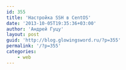 ```yaml
---
id: 355
title: 'Настройка SSH в CentOS'
date: '2013-10-05T19:35:36+03:00'
author: 'Андрей Гуцу'
layout: post
guid: 'http://blog.glowingsword.ru/?p=355'
permalink: '/?p=355'
categories:
    - web
---
```


